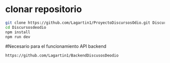 # clonar repositorio

```bash
git clone https://github.com/Lagartin1/ProyectoDiscursosOdio.git Discursosdeodio
cd Discursosdeodio
npm install
npm run dev
```

#Necesario para el funcionamiento API backend

```
https://github.com/Lagartin1/BackendDiscusosDeodio
```
